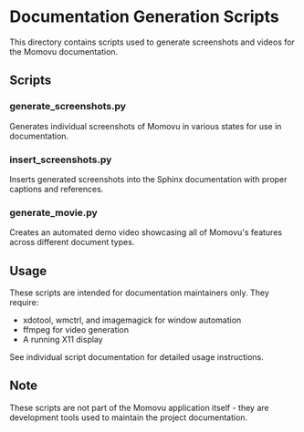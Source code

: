 # Documentation Generation Scripts

This directory contains scripts used to generate screenshots and videos for the Momovu documentation.

## Scripts

### generate_screenshots.py
Generates individual screenshots of Momovu in various states for use in documentation.

### insert_screenshots.py
Inserts generated screenshots into the Sphinx documentation with proper captions and references.

### generate_movie.py
Creates an automated demo video showcasing all of Momovu's features across different document types.

## Usage

These scripts are intended for documentation maintainers only. They require:
- xdotool, wmctrl, and imagemagick for window automation
- ffmpeg for video generation
- A running X11 display

See individual script documentation for detailed usage instructions.

## Note

These scripts are not part of the Momovu application itself - they are development tools used to maintain the project documentation.